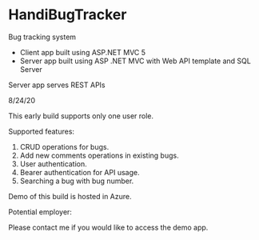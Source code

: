 # HandiBugTracker
Bug tracking system 
- Client app built using ASP.NET MVC 5
- Server app built using ASP .NET MVC with Web API template and SQL Server

Server app serves REST APIs

8/24/20

This early build supports only one user role.

Supported features:
1. CRUD operations for bugs.
2. Add new comments operations in existing bugs.
3. User authentication.
4. Bearer authentication for API usage.
5. Searching a bug with bug number.

Demo of this build is hosted in Azure.

Potential employer:

Please contact me if you would like to access the demo app.
